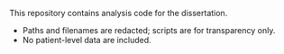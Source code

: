This repository contains analysis code for the dissertation.
- Paths and filenames are redacted; scripts are for transparency only.
- No patient-level data are included.
